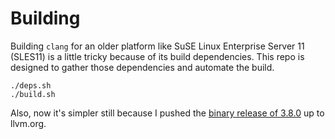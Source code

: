 
# Building
Building `clang` for an older platform like SuSE Linux Enterprise Server
11 (SLES11) is a little tricky because of its build dependencies.  This repo
is designed to gather those dependencies and automate the build.

    ./deps.sh
    ./build.sh

Also, now it's simpler still because I pushed the [binary release of 3.8.0](http://llvm.org/releases/3.8.0/clang+llvm-3.8.0-x86_64-sles11.3-linux-gnu.tar.xz) up to llvm.org.
